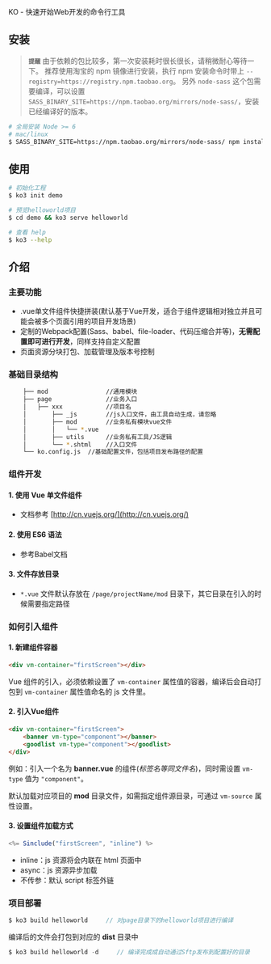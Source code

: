 KO - 快速开始Web开发的命令行工具

## 安装

> **`提醒`**
由于依赖的包比较多，第一次安装耗时很长很长，请稍微耐心等待一下。
推荐使用淘宝的 npm 镜像进行安装，执行 npm 安装命令时带上 `--registry=https://registry.npm.taobao.org`。
另外 `node-sass` 这个包需要编译，可以设置 `SASS_BINARY_SITE=https://npm.taobao.org/mirrors/node-sass/`，安装已经编译好的版本。

```sh
# 全局安装 Node >= 6
# mac/linux
$ SASS_BINARY_SITE=https://npm.taobao.org/mirrors/node-sass/ npm install -g ko3 --registry=https://registry.npm.taobao.org
```

## 使用

```sh
# 初始化工程
$ ko3 init demo

# 预览helloworld项目
$ cd demo && ko3 serve helloworld

# 查看 help
$ ko3 --help
```

## 介绍

### 主要功能

- .vue单文件组件快捷拼装(默认基于Vue开发，适合于组件逻辑相对独立并且可能会被多个页面引用的项目开发场景)
- 定制的Webpack配置(Sass、babel、file-loader、代码压缩合并等)，**无需配置即可进行开发**，同样支持自定义配置
- 页面资源分块打包、加载管理及版本号控制

### 基础目录结构

```sh
	├── mod                //通用模块
	├── page               //业务入口
	│   ├── xxx            //项目名
	│       ├── _js        //js入口文件，由工具自动生成，请忽略
	│       ├── mod        //业务私有模块vue文件
	│       │   └── *.vue 
	│       ├── utils      //业务私有工具/JS逻辑
	│       └── *.shtml    //入口文件
	└── ko.config.js  //基础配置文件，包括项目发布路径的配置
```

### 组件开发

#### 1. 使用 Vue 单文件组件
- 文档参考 [http://cn.vuejs.org/](http://cn.vuejs.org/)

#### 2. 使用 ES6 语法
- 参考Babel文档

#### 3. 文件存放目录
- `*.vue` 文件默认存放在 `/page/projectName/mod` 目录下，其它目录在引入的时候需要指定路径

### 如何引入组件

#### 1. 新建组件容器
```html
<div vm-container="firstScreen"></div>
```
Vue 组件的引入，必须依赖设置了 `vm-container` 属性值的容器，编译后会自动打包到 `vm-container` 属性值命名的 js 文件里。

#### 2. 引入Vue组件
```html
<div vm-container="firstScreen">  	
	<banner vm-type="component"></banner>
	<goodlist vm-type="component"></goodlist>
</div>
```

例如：引入一个名为 **banner.vue** 的组件(*标签名等同文件名*)，同时需设置 `vm-type` 值为 `"component"`。

默认加载对应项目的 **mod** 目录文件，如需指定组件源目录，可通过 `vm-source` 属性设置。

#### 3. 设置组件加载方式
```js
<%= Sinclude("firstScreen", "inline") %>
```
- inline：js 资源将会内联在 html 页面中
- async：js 资源异步加载
- 不传参：默认 script 标签外链

### 项目部署

```js
$ ko3 build helloworld     // 对page目录下的helloworld项目进行编译
```
编译后的文件会打包到对应的 **dist** 目录中

```js
$ ko3 build helloworld -d     // 编译完成成自动通过Sftp发布到配置好的目录
```

